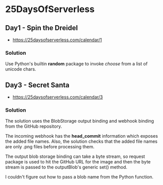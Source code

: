 # 25DaysOfServerless


## Day1 - Spin the Dreidel

- https://25daysofserverless.com/calendar/1

### Solution

Use Python's builtin **random** package to invoke *choose* from a list of unicode chars.


## Day3 - Secret Santa

- https://25daysofserverless.com/calendar/3

### Solution

The solution uses the BlobStorage output binding and webhook binding from the GitHub repository.

The incoming webhook has the **head_commit** information which exposes the added file names. Also, the solution checks that the added file names are only .png files before processing them.

The output blob storage binding can take a byte stream, so request package is used to hit the GitHub URL for the image and then the byte stream is passed to the outputBlob's generic set() method.

I couldn't figure out how to pass a blob name from the Python function.